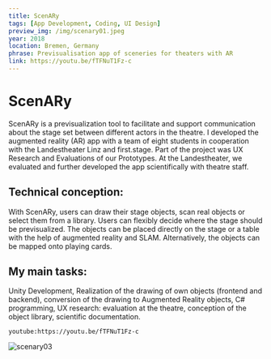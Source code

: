 ```yaml
---
title: ScenARy
tags: [App Development, Coding, UI Design]
preview_img: /img/scenary01.jpeg
year: 2018
location: Bremen, Germany
phrase: Previsualisation app of sceneries for theaters with AR
link: https://youtu.be/fTFNuT1Fz-c
---
```


# ScenARy

ScenARy is a previsualization tool to facilitate and support communication about the stage set between different actors in the theatre.
I developed the augmented reality (AR) app with a team of eight students in cooperation with the Landestheater Linz and first.stage. Part of the project was UX Research and Evaluations of our Prototypes. At the Landestheater, we evaluated and further developed the app scientifically with theatre staff.

## Technical conception:

With ScenARy, users can draw their stage objects, scan real objects or select them from a library. Users can flexibly decide where the stage should be previsualized. The objects can be placed directly on the stage or a table with the help of augmented reality and SLAM. Alternatively, the objects can be mapped onto playing cards.

## My main tasks:

Unity Development, Realization of the drawing of own objects (frontend and backend), conversion of the drawing to Augmented Reality objects, C# programming, UX research: evaluation at the theatre, conception of the object library, scientific documentation.

`youtube:https://youtu.be/fTFNuT1Fz-c`

![scenary03](/img/scenary03.jpg)
